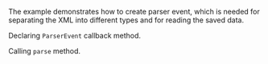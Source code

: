 The example demonstrates how to create parser event, which is needed for separating the XML into different types and for reading the saved data.

Declaring `ParserEvent` callback method.

<snippet id='parser-event'/>
<snippet id='parser-event-ts'/>

Calling `parse` method.

<snippet id='parse-method'/>
<snippet id='parse-method-ts'/>
